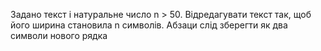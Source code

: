 Задано текст i натуральне число n > 50. Відредагувати текст так, щоб його
ширина становила n символiв. Абзаци слід зберегти як два символи нового
рядка
